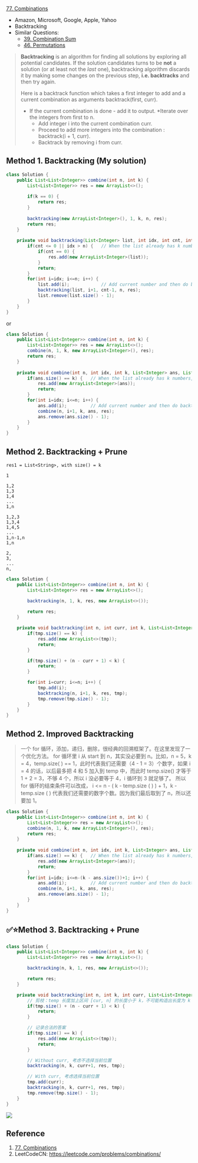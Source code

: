 [77. Combinations](https://leetcode.com/problems/combinations/)

* Amazon, Microsoft, Google, Apple, Yahoo
* Backtracking
* Similar Questions:
    * [39. Combination Sum](https://leetcode.com/problems/combination-sum/)
    * [46. Permutations](https://leetcode.com/problems/permutations/)
    

> **Backtracking** is an algorithm for finding all solutions by exploring all potential candidates. 
> If the solution candidates turns to be **not** a solution (or at least not the *last* one), backtracking algorithm discards it by making some changes on the previous step, **i.e. backtracks** and then try again.
>
> Here is a backtrack function which takes a first integer to add and a current combination as arguments backtrack(first, curr).
> * If the current combination is done - add it to output.
>   *Iterate over the integers from first to n.
>   * Add integer i into the current combination curr.
>   * Proceed to add more integers into the combination : backtrack(i + 1, curr).
>   * Backtrack by removing i from curr.

    
## Method 1. Backtracking (My solution)
```java
class Solution {
    public List<List<Integer>> combine(int n, int k) {
        List<List<Integer>> res = new ArrayList<>();
        
        if(k == 0) {
            return res;
        }
        
        backtracking(new ArrayList<Integer>(), 1, k, n, res);
        return res;
    }
    
    private void backtracking(List<Integer> list, int idx, int cnt, int n, List<List<Integer>> res) {
        if(cnt <= 0 || idx > n) {   // When the list already has k numbers, then add to res
            if(cnt == 0) {
                res.add(new ArrayList<Integer>(list));
            }
            return;
        }
        for(int i=idx; i<=n; i++) {
            list.add(i);            // Add current number and then do backtracking
            backtracking(list, i+1, cnt-1, n, res);
            list.remove(list.size() - 1);
        }
    }
}
```

or 
```java
class Solution {
    public List<List<Integer>> combine(int n, int k) {
        List<List<Integer>> res = new ArrayList<>();
        combine(n, 1, k, new ArrayList<Integer>(), res);
        return res;
    }
    
    private void combine(int n, int idx, int k, List<Integer> ans, List<List<Integer>> res) {
        if(ans.size() == k) {   // When the list already has k numbers, then add to res
            res.add(new ArrayList<Integer>(ans));
            return;
        }
        for(int i=idx; i<=n; i++) {
            ans.add(i);         // Add current number and then do backtracking
            combine(n, i+1, k, ans, res);
            ans.remove(ans.size() - 1);
        }
    }
}
```

## Method 2. Backtracking + Prune
```
res1 = List<String>, with size() = k

1

1,2
1,3
1,4
...
1,n

1,2,3
1,3,4
1,4,5
...
1,n-1,n
1,n

2,
3,
...
n,
```
```java
class Solution {
    public List<List<Integer>> combine(int n, int k) {
        List<List<Integer>> res = new ArrayList<>();

        backtracking(n, 1, k, res, new ArrayList<>());
        
        return res;
    }

    private void backtracking(int n, int curr, int k, List<List<Integer>> res, List<Integer> tmp) {
        if(tmp.size() == k) {
            res.add(new ArrayList<>(tmp));
            return;
        }

        if(tmp.size() + (n - curr + 1) < k) {
            return;
        }

        for(int i=curr; i<=n; i++) {
            tmp.add(i);
            backtracking(n, i+1, k, res, tmp);
            tmp.remove(tmp.size() - 1);
        }
    }
}
```


## Method 2. Improved Backtracking
> 一个 for 循环，添加，递归，删除，很经典的回溯框架了。在这里发现了一个优化方法。
> for 循环里 i 从 start 到 n，其实没必要到 n。比如，n = 5，k = 4，temp.size( ) == 1，此时代表我们还需要（4 - 1 = 3）个数字，如果 i = 4 的话，以后最多把 4 和 5 加入到 temp 中，而此时 temp.size() 才等于 1 + 2 = 3，不够 4 个，所以 i 没必要等于 4，i 循环到 3 就足够了。
> 所以 for 循环的结束条件可以改成， i <= n - ( k - temp.size ( ) ) + 1，k - temp.size ( ) 代表我们还需要的数字个数。因为我们最后取到了 n，所以还要加 1。

```java
class Solution {
    public List<List<Integer>> combine(int n, int k) {
        List<List<Integer>> res = new ArrayList<>();
        combine(n, 1, k, new ArrayList<Integer>(), res);
        return res;
    }
    
    private void combine(int n, int idx, int k, List<Integer> ans, List<List<Integer>> res) {
        if(ans.size() == k) {   // When the list already has k numbers, then add to res
            res.add(new ArrayList<Integer>(ans));
            return;
        }
        for(int i=idx; i<=n-(k - ans.size())+1; i++) {
            ans.add(i);         // Add current number and then do backtracking
            combine(n, i+1, k, ans, res);
            ans.remove(ans.size() - 1);
        }
    }
}
```


## ✅⭐Method 3. Backtracking + Prune
```java
class Solution {
    public List<List<Integer>> combine(int n, int k) {
        List<List<Integer>> res = new ArrayList<>();

        backtracking(n, k, 1, res, new ArrayList<>());

        return res;
    }

    private void backtracking(int n, int k, int curr, List<List<Integer>> res, List<Integer> tmp) {
        // 剪枝：temp 长度加上区间 [cur, n] 的长度小于 k，不可能构造出长度为 k 的 temp
        if(tmp.size() + (n - curr + 1) < k) {
            return;
        }

        // 记录合法的答案
        if(tmp.size() == k) {
            res.add(new ArrayList<>(tmp));
            return;
        }

        // Without curr, 考虑不选择当前位置
        backtracking(n, k, curr+1, res, tmp);

        // With curr, 考虑选择当前位置
        tmp.add(curr);
        backtracking(n, k, curr+1, res, tmp);
        tmp.remove(tmp.size() - 1);
    }
}
```
![](images/0077_Complexity_Analysis.png)


## Reference
1. [77. Combinations](https://leetcode.wang/leetCode-77-Combinations.html)
2. LeetCodeCN: https://leetcode.com/problems/combinations/